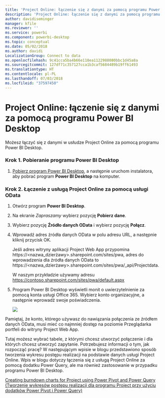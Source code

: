 ```yaml
---
title: 'Project Online: łączenie się z danymi za pomocą programu Power BI Desktop'
description: 'Project Online: łączenie się z danymi za pomocą programu Power BI Desktop'
author: davidiseminger
manager: kfile
ms.reviewer: ''
ms.service: powerbi
ms.component: powerbi-desktop
ms.topic: conceptual
ms.date: 05/02/2018
ms.author: davidi
LocalizationGroup: Connect to data
ms.openlocfilehash: 9c41cca5ba4b66e118ea1122988080bbc1d45a8a
ms.sourcegitcommit: 127df71c357127cca1b3caf5684489b19ff61493
ms.translationtype: HT
ms.contentlocale: pl-PL
ms.lasthandoff: 07/03/2018
ms.locfileid: "37597450"
---
```

# <a name="project-online-connect-to-data-through-power-bi-desktop"></a>Project Online: łączenie się z danymi za pomocą programu Power BI Desktop
Możesz łączyć się z danymi w usłudze Project Online za pomocą programu Power BI Desktop.

### <a name="step-1-download-power-bi-desktop"></a>Krok 1. Pobieranie programu Power BI Desktop
1. [Pobierz program Power BI Desktop](http://go.microsoft.com/fwlink/?LinkID=521662), a następnie uruchom instalatora, aby pobrać program **Power BI Desktop** na komputer.

### <a name="step-2-connect-to-project-online-with-odata"></a>Krok 2. Łączenie z usługą Project Online za pomocą usługi OData
1. Otwórz program **Power BI Desktop**.
2. Na ekranie *Zapraszamy* wybierz pozycję **Pobierz dane**.
3. Wybierz pozycję **Źródło danych OData** i wybierz pozycję **Połącz**.
4. Wprowadź adres źródła danych OData w polu adresu URL, a następnie kliknij przycisk OK.
   
   Jeśli adres witryny aplikacji Project Web App przypomina https://\<nazwa_dzierżawy\>.sharepoint.com/sites/pwa, adres do wprowadzenia dla źródła danych OData to https://\<nazwa_dzierżawy\>.sharepoint.com/sites/pwa/\_api/Projectdata.
   
   W naszym przykładzie używamy adresu https://contoso.sharepoint.com/sites/pwa/default.aspx
5. Program Power BI Desktop wyświetli monit o uwierzytelnienie za pomocą konta usługi Office 365. Wybierz konto organizacyjne, a następnie wprowadź swoje poświadczenia.
   
   ![](media/desktop-project-online-connect-to-data/image.png)

Pamiętaj, że konto, którego używasz do nawiązania połączenia ze źródłem danych OData, musi mieć co najmniej dostęp na poziomie Przeglądarka portfeli do witryny Project Web App. 

Tutaj możesz wybrać tabele, z którymi chcesz utworzyć połączenie i dla których chcesz utworzyć zapytanie.  Potrzebujesz informacji o tym, jak rozpocząć pracę?  W następującym wpisie w blogu przedstawiono sposób tworzenia wykresu postępu realizacji na podstawie danych usługi Project Online.  Wpis w blogu dotyczy łączenia się z usługą Project Online za pomocą dodatku Power Query, ale ma również zastosowanie w przypadku programu Power BI Desktop.

[Creating burndown charts for Project using Power Pivot and Power Query (Tworzenie wykresów postępu realizacji dla programu Project przy użyciu dodatków Power Pivot i Power Query)](http://blogs.office.com/2014/03/24/creating-burndown-charts-for-project-using-power-pivot-and-power-query/)

